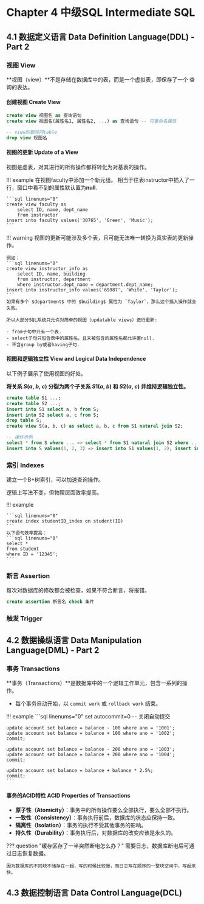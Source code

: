 # Chapter 4 中级SQL Intermediate SQL

## 4.1 数据定义语言 Data Definition Language(DDL) - Part 2

### 视图 View

**视图（view）**不是存储在数据库中的表，而是一个虚拟表，即保存了一个 查询的表达。

#### 创建视图 Create View
```sql linenums="0"
create view 视图名 as 查询语句
create view 视图名(属性名1, 属性名2, ...) as 查询语句 -- 可重命名属性

-- view的删除同table
drop view 视图名
```

#### 视图的更新 Update of a View 

视图是虚表，对其进行的所有操作都将转化为对基表的操作。 

!!! example
    在视图faculty中添加一个新元组。
    相当于往表instructor中插入了一行，窗口中看不到的属性默认置为**null**.

    ```sql linenums="0"
    create view faculty as
        select ID, name, dept_name
        from instructor
    insert into faculty values('30765', 'Green', 'Music');
    ```

!!! warning 
    视图的更新可能涉及多个表，且可能无法唯一转换为真实表的更新操作。

    例如：
    ```sql linenums="0"
    create view instructor_info as
        select ID, name, building
        from instructor, department
        where instructor.dept_name = department.dept_name;
    insert into instructor_info values('69987', 'White', 'Taylor');
    ```
    如果有多个 $department$ 中的 $building$ 属性为 `Taylor`，那么这个插入操作就会失败。

    所以大部分SQL系统只允许对简单的视图（updatable views）进行更新:

    - from子句中只有一个表.
    - select子句只包含表中的属性名，且未被包含的属性名都允许置null.
    - 不含group by或者having子句.

#### 视图和逻辑独立性 View and Logical Data Independence
以下例子展示了使用视图的好处。

**将关系 $S(a,\ b,\ c)$ 分裂为两个子关系 $S1(a,\ b)$ 和 $S2(a,\ c)$ 并维持逻辑独立性。**
```sql linenums="0"
create table S1 ...;
create table S2 ...;
insert into S1 select a, b from S;
insert into S2 select a, c from S;
drop table S;
create view S(a, b, c) as select a, b, c from S1 natural join S2;

-- 操作示例
select * from S where ... => select * from S1 natural join S2 where ...
insert into S values(1, 2, 3) => insert into S1 values(1, 2); insert into S2 values(1, 3);
```

### 索引 Indexes

建立一个B+树索引，可以加速查询操作。

逻辑上写法不变，但物理层面效率提高。

!!! example

    ```sql linenums="0"
    create index studentID_index on student(ID)
    ```
    以下语句效率提高：
    ```sql linenums="0"
    select *
    from student
    where ID = '12345';
    ```

### 断言 Assertion
每次对数据库的修改都会被检查，如果不符合断言，将报错。
```sql linenums="0"
create assertion 断言名 check 条件
```
### 触发 Trigger


## 4.2 数据操纵语言 Data Manipulation Language(DML) - Part 2

### 事务 Transactions

**事务（Transactions）**是数据库中的一个逻辑工作单元，包含一系列的操作。

- 每个事务自动开始，以 `commit work` 或 `rollback work` 结束。

!!! example
    ```sql linenums="0"
    set autocommit=0 -- 关闭自动提交
    
    update account set balance = balance - 100 where ano = '1001';
    update account set balance = balance + 100 where ano = '1002';
    commit;

    update account set balance = balance - 200 where ano = '1003';
    update account set balance = balance + 200 where ano = '1004';
    commit;

    update account set balance = balance + balance * 2.5%;
    commit;
    ```

#### 事务的ACID特性 ACID Properties of Transactions

- **原子性（Atomicity）**：事务中的所有操作要么全部执行，要么全部不执行。
- **一致性（Consistency）**：事务执行前后，数据库的状态应保持一致。
- **隔离性（Isolation）**：事务的执行不受其他事务的影响。
- **持久性（Durability）**：事务执行后，对数据库的改变应该是永久的。

??? question "缓存区存了一半突然断电怎么办？"
    需要日志，数据库断电后可通过日志恢复数据。

    因为数据库的不同块不储存在一起，写的时候比较慢，而日志写在顺序的一整块空间中，写起来快。

## 4.3 数据控制语言 Data Control Language(DCL)